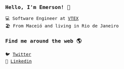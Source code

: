<samp>

### Hello, I'm Emerson! 👋

💻 Software Engineer at [VTEX](https://github.com/vtex/) <br>
🏖️ From Maceió and living in Rio de Janeiro

### Find me around the web 🌎

🐦 [Twitter](https://twitter.com/elaurent_) <br>
💼 [Linkedin](https://www.linkedin.com/in/emersonlaurentino/) <br>

</samp>
